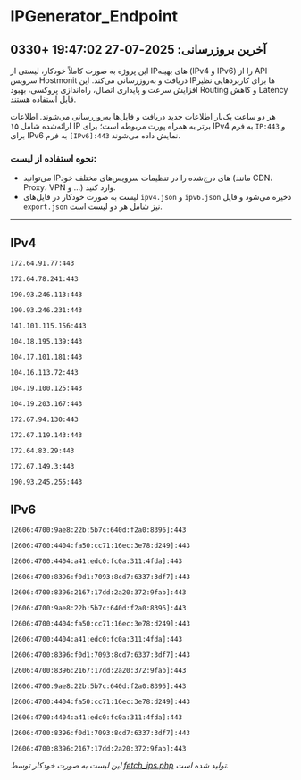 # IPGenerator_Endpoint

## آخرین بروزرسانی: 2025-07-27 19:47:02 +0330

این پروژه به صورت کاملاً خودکار، لیستی از IPهای بهینه (IPv4 و IPv6) را از API سرویس Hostmonit دریافت و به‌روزرسانی می‌کند. این IPها برای کاربردهایی نظیر افزایش سرعت و پایداری اتصال، راه‌اندازی پروکسی، بهبود Routing و کاهش Latency قابل استفاده هستند.

هر دو ساعت یک‌بار اطلاعات جدید دریافت و فایل‌ها به‌روزرسانی می‌شوند. اطلاعات ارائه‌شده شامل ۱۵ IP برتر به همراه پورت مربوطه است؛ برای IPv4 به فرم `IP:443` و برای IPv6 به فرم `[IPv6]:443` نمایش داده می‌شوند.

### نحوه استفاده از لیست:
- می‌توانید IPهای درج‌شده را در تنظیمات سرویس‌های مختلف خود (مانند CDN، Proxy، VPN و ...) وارد کنید.
- لیست به صورت خودکار در فایل‌های `ipv4.json` و `ipv6.json` ذخیره می‌شود و فایل `export.json` نیز شامل هر دو لیست است.

---

## IPv4
```
172.64.91.77:443
```
```
172.64.78.241:443
```
```
190.93.246.113:443
```
```
190.93.246.231:443
```
```
141.101.115.156:443
```
```
104.18.195.139:443
```
```
104.17.101.181:443
```
```
104.16.113.72:443
```
```
104.19.100.125:443
```
```
104.19.203.167:443
```
```
172.67.94.130:443
```
```
172.67.119.143:443
```
```
172.64.83.29:443
```
```
172.67.149.3:443
```
```
190.93.245.255:443
```

## IPv6
```
[2606:4700:9ae8:22b:5b7c:640d:f2a0:8396]:443
```
```
[2606:4700:4404:fa50:cc71:16ec:3e78:d249]:443
```
```
[2606:4700:4404:a41:edc0:fc0a:311:4fda]:443
```
```
[2606:4700:8396:f0d1:7093:8cd7:6337:3df7]:443
```
```
[2606:4700:8396:2167:17dd:2a20:372:9fab]:443
```
```
[2606:4700:9ae8:22b:5b7c:640d:f2a0:8396]:443
```
```
[2606:4700:4404:fa50:cc71:16ec:3e78:d249]:443
```
```
[2606:4700:4404:a41:edc0:fc0a:311:4fda]:443
```
```
[2606:4700:8396:f0d1:7093:8cd7:6337:3df7]:443
```
```
[2606:4700:8396:2167:17dd:2a20:372:9fab]:443
```
```
[2606:4700:9ae8:22b:5b7c:640d:f2a0:8396]:443
```
```
[2606:4700:4404:fa50:cc71:16ec:3e78:d249]:443
```
```
[2606:4700:4404:a41:edc0:fc0a:311:4fda]:443
```
```
[2606:4700:8396:f0d1:7093:8cd7:6337:3df7]:443
```
```
[2606:4700:8396:2167:17dd:2a20:372:9fab]:443
```

*این لیست به صورت خودکار توسط [fetch_ips.php](scripts/fetch_ips.php) تولید شده است.*
